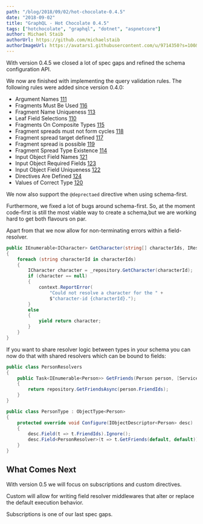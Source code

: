 ```yaml
---
path: "/blog/2018/09/02/hot-chocolate-0.4.5"
date: "2018-09-02"
title: "GraphQL - Hot Chocolate 0.4.5"
tags: ["hotchocolate", "graphql", "dotnet", "aspnetcore"]
author: Michael Staib
authorUrl: https://github.com/michaelstaib
authorImageUrl: https://avatars1.githubusercontent.com/u/9714350?s=100&v=4
---
```


With version 0.4.5 we closed a lot of spec gaps and refined the schema configuration API.

We now are finished with implementing the query validation rules. The following rules were added since version 0.4.0:

- Argument Names [111](https://github.com/ChilliCream/graphql-platform/issues/111)
- Fragments Must Be Used [116](https://github.com/ChilliCream/graphql-platform/issues/116)
- Fragment Name Uniqueness [113](https://github.com/ChilliCream/graphql-platform/issues/113)
- Leaf Field Selections [110](https://github.com/ChilliCream/graphql-platform/issues/110)
- Fragments On Composite Types [115](https://github.com/ChilliCream/graphql-platform/issues/115)
- Fragment spreads must not form cycles [118](https://github.com/ChilliCream/graphql-platform/issues/118)
- Fragment spread target defined [117](https://github.com/ChilliCream/graphql-platform/issues/117)
- Fragment spread is possible [119](https://github.com/ChilliCream/graphql-platform/issues/119)
- Fragment Spread Type Existence [114](https://github.com/ChilliCream/graphql-platform/issues/114)
- Input Object Field Names [121](https://github.com/ChilliCream/graphql-platform/issues/121)
- Input Object Required Fields [123](https://github.com/ChilliCream/graphql-platform/issues/123)
- Input Object Field Uniqueness [122](https://github.com/ChilliCream/graphql-platform/issues/122)
- Directives Are Defined [124](https://github.com/ChilliCream/graphql-platform/issues/124)
- Values of Correct Type [120](https://github.com/ChilliCream/graphql-platform/issues/120)

We now also support the `@deprectaed` directive when using schema-first.

Furthermore, we fixed a lot of bugs around schema-first. So, at the moment code-first is still the most viable way to create a schema,but we are working hard to get both flavours on par.

Apart from that we now allow for non-terminating errors within a field-resolver.

```csharp
public IEnumerable<ICharacter> GetCharacter(string[] characterIds, IResolverContext context)
{
    foreach (string characterId in characterIds)
    {
        ICharacter character = _repository.GetCharacter(characterId);
        if (character == null)
        {
            context.ReportError(
                "Could not resolve a character for the " +
                $"character-id {characterId}.");
        }
        else
        {
            yield return character;
        }
    }
}
```

If you want to share resolver logic between types in your schema you can now do that with shared resolvers which can be bound to fields:

```csharp
public class PersonResolvers
{
    public Task<IEnumerable<Person>> GetFriends(Person person, [Service]IPersonRepository repository)
    {
        return repository.GetFriendsAsync(person.FriendIds);
    }
}

public class PersonType : ObjectType<Person>
{
    protected override void Configure(IObjectDescriptor<Person> desc)
    {
        desc.Field(t => t.FriendIds).Ignore();
        desc.Field<PersonResolver>(t => t.GetFriends(default, default));
    }
}
```

## What Comes Next

With version 0.5 we will focus on subscriptions and custom directives.

Custom will allow for writing field resolver middlewares that alter or replace the default execution behavior.

Subscriptions is one of our last spec gaps.
